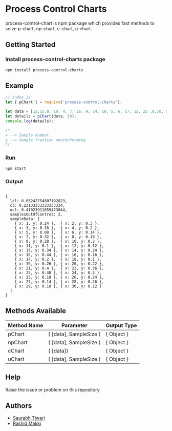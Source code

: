 # Process Control Charts
process-control-chart is npm package which provides fast methods to solve p-chart, np-chart, c-chart, u-chart.

## Getting Started

### Install process-control-charts package

```
npm install process-control-charts
```

## Example

```js
// index.js
let { pChart } = require('process-control-charts');

let data = [12,15,8, 10, 4, 7, 16, 9, 14, 10, 5, 6, 17, 12, 22 ,8,10, 5 , 13, 11, 20, 18, 24, 15, 9, 12, 7, 13, 9, 6];
let details = pChart(data, 50);
console.log(details);

/* 
x --> Sample number
y --> Sample fraction nonconforming
*/

```

### Run
```
npm start
```

### Output
```

{
  lcl: 0.05242754807192823,
  cl: 0.23133333333333334,
  ucl: 0.41023911859473844,
  samplesOutOfControl: 2,
  sampleData: [
    { x: 1, y: 0.24 },  { x: 2, y: 0.3 },
    { x: 3, y: 0.16 },  { x: 4, y: 0.2 },
    { x: 5, y: 0.08 },  { x: 6, y: 0.14 },
    { x: 7, y: 0.32 },  { x: 8, y: 0.18 },
    { x: 9, y: 0.28 },  { x: 10, y: 0.2 },
    { x: 11, y: 0.1 },  { x: 12, y: 0.12 },
    { x: 13, y: 0.34 }, { x: 14, y: 0.24 },
    { x: 15, y: 0.44 }, { x: 16, y: 0.16 },
    { x: 17, y: 0.2 },  { x: 18, y: 0.1 },
    { x: 19, y: 0.26 }, { x: 20, y: 0.22 },
    { x: 21, y: 0.4 },  { x: 22, y: 0.36 },
    { x: 23, y: 0.48 }, { x: 24, y: 0.3 },
    { x: 25, y: 0.18 }, { x: 26, y: 0.24 },
    { x: 27, y: 0.14 }, { x: 28, y: 0.26 },
    { x: 29, y: 0.18 }, { x: 30, y: 0.12 }
  ]
}

```

## Methods Available
| Method Name   | Parameter              | Output Type   |
| ------------- | ---------------------  | ------------- |
| pChart        | ( [data], SampleSize ) | { Object }    |
| npChart       | ( [data], SampleSize ) | { Object }    |
| cChart        | ( [data])              | { Object }    |
| uChart        | ( [data], SampleSize ) | { Object }    |

## Help
Raise the issue or problem on this repository.

## Authors
* [Saurabh Tiwari](https://github.com/saurabhtiwarii/)
* [Rashid Makki](https://github.com/rashidmakki/)

